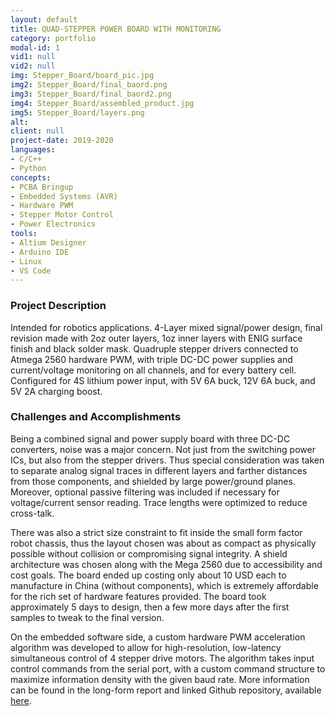 ```yaml
---
layout: default
title: QUAD-STEPPER POWER BOARD WITH MONITORING
category: portfolio
modal-id: 1
vid1: null
vid2: null
img: Stepper_Board/board_pic.jpg
img2: Stepper_Board/final_baord.png
img3: Stepper_Board/final_baord2.png
img4: Stepper_Board/assembled_product.jpg
img5: Stepper_Board/layers.png
alt: 
client: null
project-date: 2019-2020
languages:
- C/C++
- Python
concepts:
- PCBA Bringup
- Embedded Systems (AVR)
- Hardware PWM
- Stepper Motor Control
- Power Electronics
tools:
- Altium Designer
- Arduino IDE
- Linux
- VS Code
---
```


### Project Description

Intended for robotics applications. 4-Layer mixed signal/power design, final revision made with 2oz outer layers, 1oz inner layers with ENIG surface finish and black solder mask. Quadruple stepper drivers connected to Atmega 2560 hardware PWM, with triple DC-DC power supplies and current/voltage monitoring on all channels, and for every battery cell. Configured for 4S lithium power input, with 5V 6A buck, 12V 6A buck, and 5V 2A charging boost.

### Challenges and Accomplishments

Being a combined signal and power supply board with three DC-DC converters, noise was a major concern. Not just from the switching power ICs, but also from the stepper drivers. Thus special consideration was taken to separate analog signal traces in different layers and farther distances from those components, and shielded by large power/ground planes. Moreover, optional passive filtering was included if necessary for voltage/current sensor reading. Trace lengths were optimized to reduce cross-talk.

There was also a strict size constraint to fit inside the small form factor robot chassis, thus the layout chosen was about as compact as physically possible without collision or compromising signal integrity. A shield architecture was chosen along with the Mega 2560 due to accessibility and cost goals. The board ended up costing only about 10 USD each to manufacture in China (without components), which is extremely affordable for the rich set of hardware features provided. The board took approximately 5 days to design, then a few more days after the first samples to tweak to the final version.

On the embedded software side, a custom hardware PWM acceleration algorithm was developed to allow for high-resolution, low-latency simultaneous control of 4 stepper drive motors. The algorithm takes input control commands from the serial port, with a custom command structure to maximize information density with the given baud rate. More information can be found in the long-form report and linked Github repository, available <a href="https://github.com/Open-AMR/Documentation/blob/master/MEngReport_Kowin_Boxuan_PengPeng_Tian_Tiange.pdf" target="_blank">here</a>. 
